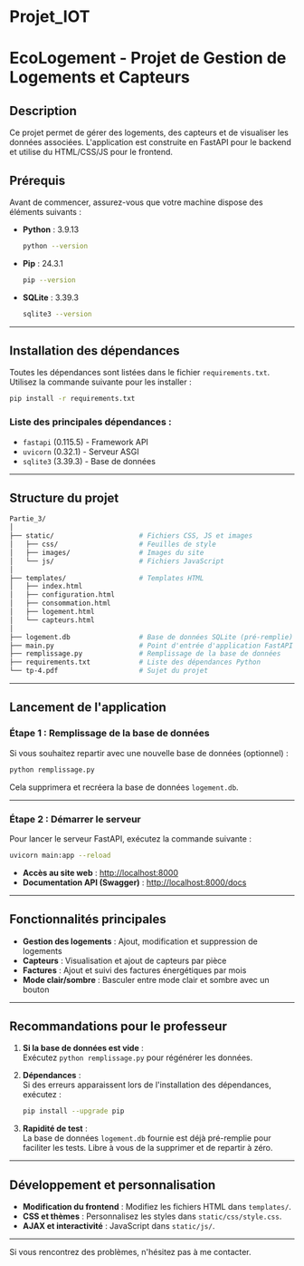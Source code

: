# Projet_IOT
# EcoLogement - Projet de Gestion de Logements et Capteurs

## Description
Ce projet permet de gérer des logements, des capteurs et de visualiser les données associées. L'application est construite en FastAPI pour le backend et utilise du HTML/CSS/JS pour le frontend.

## Prérequis
Avant de commencer, assurez-vous que votre machine dispose des éléments suivants :

- **Python** : 3.9.13  
  ```bash
  python --version
  ```
- **Pip** : 24.3.1  
  ```bash
  pip --version
  ```
- **SQLite** : 3.39.3  
  ```bash
  sqlite3 --version
  ```

---

## Installation des dépendances
Toutes les dépendances sont listées dans le fichier `requirements.txt`. Utilisez la commande suivante pour les installer :

```bash
pip install -r requirements.txt
```

### Liste des principales dépendances :
- `fastapi` (0.115.5) - Framework API
- `uvicorn` (0.32.1) - Serveur ASGI
- `sqlite3` (3.39.3) - Base de données

---

## Structure du projet
```bash
Partie_3/
│
├── static/                     # Fichiers CSS, JS et images
│   ├── css/                    # Feuilles de style
│   ├── images/                 # Images du site
│   └── js/                     # Fichiers JavaScript
│
├── templates/                  # Templates HTML
│   ├── index.html
│   ├── configuration.html
│   ├── consommation.html
│   ├── logement.html
│   └── capteurs.html
│
├── logement.db                 # Base de données SQLite (pré-remplie)
├── main.py                     # Point d'entrée d'application FastAPI
├── remplissage.py              # Remplissage de la base de données
├── requirements.txt            # Liste des dépendances Python
└── tp-4.pdf                    # Sujet du projet
```

---

## Lancement de l'application
### Étape 1 : Remplissage de la base de données
Si vous souhaitez repartir avec une nouvelle base de données (optionnel) :
```bash
python remplissage.py
```
Cela supprimera et recréera la base de données `logement.db`.

---

### Étape 2 : Démarrer le serveur
Pour lancer le serveur FastAPI, exécutez la commande suivante :
```bash
uvicorn main:app --reload
```

- **Accès au site web** : [http://localhost:8000](http://localhost:8000)  
- **Documentation API (Swagger)** : [http://localhost:8000/docs](http://localhost:8000/docs)

---

## Fonctionnalités principales
- **Gestion des logements** : Ajout, modification et suppression de logements
- **Capteurs** : Visualisation et ajout de capteurs par pièce
- **Factures** : Ajout et suivi des factures énergétiques par mois
- **Mode clair/sombre** : Basculer entre mode clair et sombre avec un bouton

---

## Recommandations pour le professeur
1. **Si la base de données est vide** :  
   Exécutez `python remplissage.py` pour régénérer les données.

2. **Dépendances** :  
   Si des erreurs apparaissent lors de l'installation des dépendances, exécutez :
   ```bash
   pip install --upgrade pip
   ```

3. **Rapidité de test** :  
   La base de données `logement.db` fournie est déjà pré-remplie pour faciliter les tests. Libre à vous de la supprimer et de repartir à zéro.

---

## Développement et personnalisation
- **Modification du frontend** : Modifiez les fichiers HTML dans `templates/`.
- **CSS et thèmes** : Personnalisez les styles dans `static/css/style.css`.
- **AJAX et interactivité** : JavaScript dans `static/js/`.

---

Si vous rencontrez des problèmes, n'hésitez pas à me contacter.
